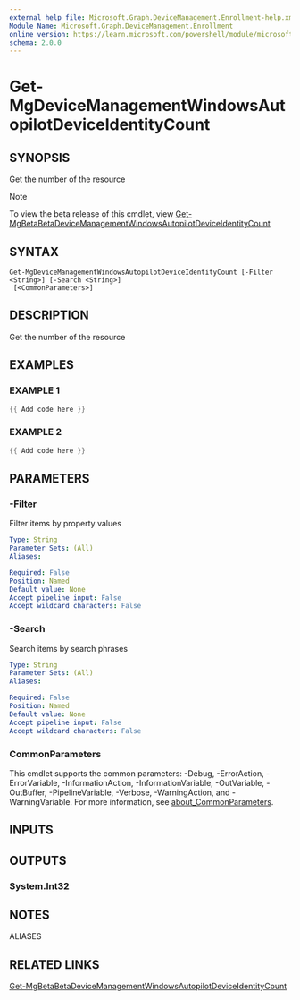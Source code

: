 ```yaml
---
external help file: Microsoft.Graph.DeviceManagement.Enrollment-help.xml
Module Name: Microsoft.Graph.DeviceManagement.Enrollment
online version: https://learn.microsoft.com/powershell/module/microsoft.graph.devicemanagement.enrollment/get-mgdevicemanagementwindowsautopilotdeviceidentitycount
schema: 2.0.0
---
```


# Get-MgDeviceManagementWindowsAutopilotDeviceIdentityCount

## SYNOPSIS
Get the number of the resource

> [!NOTE]
> To view the beta release of this cmdlet, view [Get-MgBetaBetaDeviceManagementWindowsAutopilotDeviceIdentityCount](/powershell/module/Microsoft.Graph.Beta.DeviceManagement.Enrollment/Get-MgBetaDeviceManagementWindowsAutopilotDeviceIdentityCount?view=graph-powershell-beta)

## SYNTAX

```
Get-MgDeviceManagementWindowsAutopilotDeviceIdentityCount [-Filter <String>] [-Search <String>]
 [<CommonParameters>]
```

## DESCRIPTION
Get the number of the resource

## EXAMPLES

### EXAMPLE 1
```powershell
{{ Add code here }}
```

### EXAMPLE 2
```powershell
{{ Add code here }}
```

## PARAMETERS

### -Filter
Filter items by property values

```yaml
Type: String
Parameter Sets: (All)
Aliases:

Required: False
Position: Named
Default value: None
Accept pipeline input: False
Accept wildcard characters: False
```

### -Search
Search items by search phrases

```yaml
Type: String
Parameter Sets: (All)
Aliases:

Required: False
Position: Named
Default value: None
Accept pipeline input: False
Accept wildcard characters: False
```

### CommonParameters
This cmdlet supports the common parameters: -Debug, -ErrorAction, -ErrorVariable, -InformationAction, -InformationVariable, -OutVariable, -OutBuffer, -PipelineVariable, -Verbose, -WarningAction, and -WarningVariable. For more information, see [about_CommonParameters](http://go.microsoft.com/fwlink/?LinkID=113216).

## INPUTS

## OUTPUTS

### System.Int32
## NOTES

ALIASES

## RELATED LINKS
[Get-MgBetaBetaDeviceManagementWindowsAutopilotDeviceIdentityCount](/powershell/module/Microsoft.Graph.Beta.DeviceManagement.Enrollment/Get-MgBetaDeviceManagementWindowsAutopilotDeviceIdentityCount?view=graph-powershell-beta)
